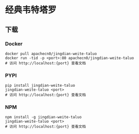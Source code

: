 # 经典韦特塔罗

## 下载

### Docker

```
docker pull apachecn0/jingdian-weite-taluo
docker run -tid -p <port>:80 apachecn0/jingdian-weite-taluo
# 访问 http://localhost:{port} 查看文档
```

### PYPI

```
pip install jingdian-weite-taluo
jingdian-weite-taluo <port>
# 访问 http://localhost:{port} 查看文档
```

### NPM

```
npm install -g jingdian-weite-taluo
jingdian-weite-taluo <port>
# 访问 http://localhost:{port} 查看文档
```